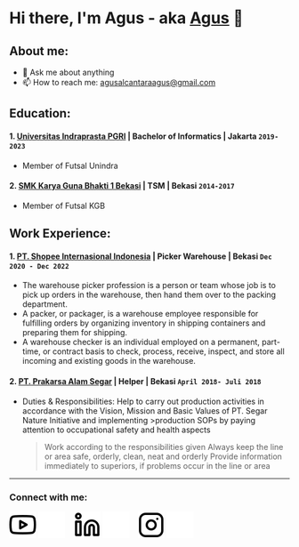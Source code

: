 # Hi there, I'm Agus - aka [Agus](https://www.youtube.com/channel/UC3nP-U6lRS9LUT6uZg7gEFw) 👋
## About me:

- 💬 Ask me about anything
- 📫 How to reach me: agusalcantaraagus@gmail.com

## Education:

#### 1. [Universitas Indraprasta PGRI](https://unindra.ac.id/) | Bachelor of Informatics | Jakarta `2019-2023`
   - Member of Futsal Unindra
 #### 2. [SMK Karya  Guna Bhakti 1 Bekasi](https://sekolah.data.kemdikbud.go.id/index.php/chome/profil/d7ece487-9fdd-49f0-92e3-bdab1ef6b905) | TSM | Bekasi `2014-2017`
   - Member of Futsal KGB

## Work Experience:
#### 1. [PT. Shopee Internasional Indonesia](https://careers.shopee.co.id/) | Picker Warehouse | Bekasi `Dec 2020 - Dec 2022`
   - The warehouse picker profession is a person or team whose job is to pick up orders in the warehouse, then hand them over to the packing department.
   - A packer, or packager, is a warehouse employee responsible for fulfilling orders by organizing inventory in shipping containers and preparing them for shipping.
   - A warehouse checker is an individual employed on a permanent, part-time, or contract basis to check, process, receive, inspect, and store all incoming and existing goods in the warehouse.
#### 2. [PT. Prakarsa Alam Segar](https://recruitment-pas.web.app/) | Helper | Bekasi `April 2018- Juli 2018`
   - Duties & Responsibilities: Help to carry out production activities in accordance with the Vision, Mission and Basic Values ​​of PT. Segar Nature Initiative and implementing       >production SOPs by paying attention to occupational safety and health aspects
      >Work according to the responsibilities given
      >Always keep the line or area safe, orderly, clean, neat and orderly
      >Provide information immediately to superiors, if problems occur in the line or area

---
### Connect with me:

[![website](./img/youtube-light.svg)](https://www.youtube.com/channel/UC3nP-U6lRS9LUT6uZg7gEFw#gh-light-mode-only)
[![website](./img/youtube-dark.svg)](https://www.youtube.com/channel/UC3nP-U6lRS9LUT6uZg7gEFw#gh-dark-mode-only)
&nbsp;&nbsp;
[![website](./img/linkedin-light.svg)](https://www.linkedin.com/in/agus-645662226/#gh-light-mode-only)
[![website](./img/linkedin-dark.svg)](https://www.linkedin.com/in/agus-645662226/#gh-dark-mode-only)
&nbsp;&nbsp;
[![website](./img/instagram-light.svg)](https://www.instagram.com/gusxc_/#gh-light-mode-only)
[![website](./img/instagram-dark.svg)](https://www.instagram.com/gusxc_/#gh-dark-mode-only)



[webdev]: https://github.com/agusgsss/agusgsss
